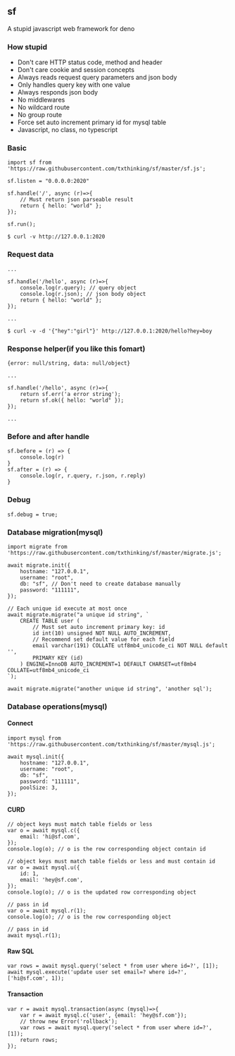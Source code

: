 ## sf

A stupid javascript web framework for deno

### How stupid

* Don't care HTTP status code, method and header
* Don't care cookie and session concepts
* Always reads request query parameters and json body
* Only handles query key with one value
* Always responds json body
* No middlewares
* No wildcard route
* No group route
* Force set auto increment primary id for mysql table
* Javascript, no class, no typescript

### Basic

```
import sf from 'https://raw.githubusercontent.com/txthinking/sf/master/sf.js';

sf.listen = "0.0.0.0:2020"

sf.handle('/', async (r)=>{
    // Must return json parseable result
    return { hello: "world" };
});

sf.run();
```

```
$ curl -v http://127.0.0.1:2020
```

### Request data

```
...

sf.handle('/hello', async (r)=>{
    console.log(r.query); // query object
    console.log(r.json); // json body object
    return { hello: "world" };
});

...

```

```
$ curl -v -d '{"hey":"girl"}' http://127.0.0.1:2020/hello?hey=boy
```

### Response helper(if you like this fomart)

```
{error: null/string, data: null/object}
```

```
...

sf.handle('/hello', async (r)=>{
    return sf.err('a error string');
    return sf.ok({ hello: "world" });
});

...

```

### Before and after handle

```
sf.before = (r) => {
    console.log(r)
}
sf.after = (r) => {
    console.log(r, r.query, r.json, r.reply)
}
```

### Debug

```
sf.debug = true;
```

### Database migration(mysql)

```
import migrate from 'https://raw.githubusercontent.com/txthinking/sf/master/migrate.js';

await migrate.init({
    hostname: "127.0.0.1",
    username: "root",
    db: "sf", // Don't need to create database manually
    password: "111111",
});

// Each unique id execute at most once
await migrate.migrate("a unique id string", `
    CREATE TABLE user (
        // Must set auto increment primary key: id
        id int(10) unsigned NOT NULL AUTO_INCREMENT,
        // Recommend set default value for each field
        email varchar(191) COLLATE utf8mb4_unicode_ci NOT NULL default '',
        PRIMARY KEY (id)
    ) ENGINE=InnoDB AUTO_INCREMENT=1 DEFAULT CHARSET=utf8mb4 COLLATE=utf8mb4_unicode_ci
`);

await migrate.migrate("another unique id string", 'another sql');
```

### Database operations(mysql)

#### Connect

```
import mysql from 'https://raw.githubusercontent.com/txthinking/sf/master/mysql.js';

await mysql.init({
    hostname: "127.0.0.1",
    username: "root",
    db: "sf",
    password: "111111",
    poolSize: 3,
});
```

#### CURD

```
// object keys must match table fields or less
var o = await mysql.c({
    email: 'hi@sf.com',
});
console.log(o); // o is the row corresponding object contain id

// object keys must match table fields or less and must contain id
var o = await mysql.u({
	id: 1,
    email: 'hey@sf.com',
});
console.log(o); // o is the updated row corresponding object

// pass in id
var o = await mysql.r(1);
console.log(o); // o is the row corresponding object

// pass in id
await mysql.r(1);
```

#### Raw SQL

```
var rows = await mysql.query('select * from user where id=?', [1]);
await mysql.execute('update user set email=? where id=?', ['hi@sf.com', 1]);
```

#### Transaction

```
var r = await mysql.transaction(async (mysql)=>{
    var r = await mysql.c('user', {email: 'hey@sf.com'});
    // throw new Error('rollback');
    var rows = await mysql.query('select * from user where id=?', [1]);
    return rows;
});
```

